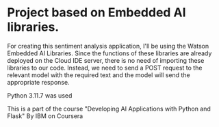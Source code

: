 # Project based on Embedded AI libraries. 

For creating this sentiment analysis application, I'll be using the Watson Embedded AI Libraries. Since the functions of these libraries are already deployed on the Cloud IDE server, there is no need of importing these libraries to our code. Instead, we need to send a POST request to the relevant model with the required text and the model will send the appropriate response.

Python 3.11.7 was used

This is a part of the course "Developing AI Applications with Python and Flask" By IBM on Coursera
